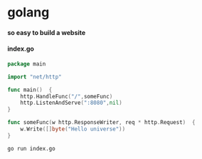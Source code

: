 # golang

#### so easy to build a website

#### index.go
```go
package main

import "net/http"

func main()  {
	http.HandleFunc("/",someFunc)
	http.ListenAndServe(":8080",nil)
}

func someFunc(w http.ResponseWriter, req * http.Request)  {
	w.Write([]byte("Hello universe"))
}
```

```
go run index.go
```
